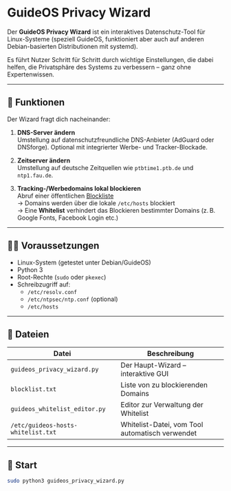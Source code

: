 # GuideOS Privacy Wizard

Der **GuideOS Privacy Wizard** ist ein interaktives Datenschutz-Tool für Linux-Systeme (speziell GuideOS, funktioniert aber auch auf anderen Debian-basierten Distributionen mit systemd).

Es führt Nutzer Schritt für Schritt durch wichtige Einstellungen, die dabei helfen, die Privatsphäre des Systems zu verbessern – ganz ohne Expertenwissen.

---

## 🧰 Funktionen

Der Wizard fragt dich nacheinander:

1. **DNS-Server ändern**  
   Umstellung auf datenschutzfreundliche DNS-Anbieter (AdGuard oder DNSforge). Optional mit integrierter Werbe- und Tracker-Blockade.

2. **Zeitserver ändern**  
   Umstellung auf deutsche Zeitquellen wie `ptbtime1.ptb.de` und `ntp1.fau.de`.

3. **Tracking-/Werbedomains lokal blockieren**  
   Abruf einer öffentlichen [Blockliste](https://raw.githubusercontent.com/GuideOS/guideos_privacy_wizard/main/blocklist.txt)  
   → Domains werden über die lokale `/etc/hosts` blockiert  
   → Eine **Whitelist** verhindert das Blockieren bestimmter Domains (z. B. Google Fonts, Facebook Login etc.)

---

## 🧑‍💻 Voraussetzungen

- Linux-System (getestet unter Debian/GuideOS)
- Python 3
- Root-Rechte (`sudo` oder `pkexec`)
- Schreibzugriff auf:
  - `/etc/resolv.conf`
  - `/etc/ntpsec/ntp.conf` (optional)
  - `/etc/hosts`

---

## 📝 Dateien

| Datei                             | Beschreibung                                      |
|----------------------------------|---------------------------------------------------|
| `guideos_privacy_wizard.py`      | Der Haupt-Wizard – interaktive GUI               |
| `blocklist.txt`                  | Liste von zu blockierenden Domains               |
| `guideos_whitelist_editor.py`    | Editor zur Verwaltung der Whitelist              |
| `/etc/guideos-hosts-whitelist.txt` | Whitelist-Datei, vom Tool automatisch verwendet |

---

## 🚀 Start

```bash
sudo python3 guideos_privacy_wizard.py

